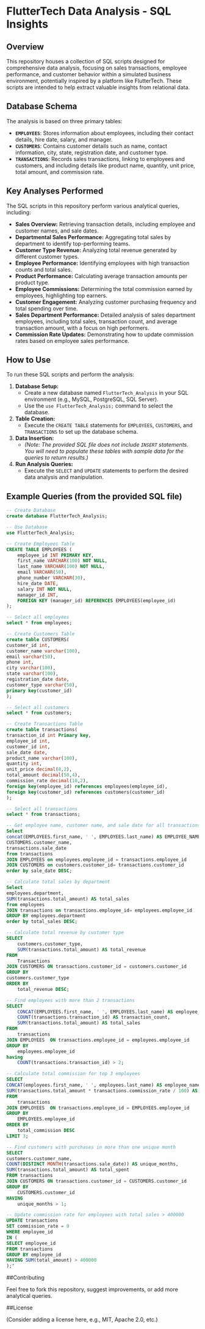 # FlutterTech Data Analysis - SQL Insights

## Overview
This repository houses a collection of SQL scripts designed for comprehensive data analysis, focusing on sales transactions, employee performance, and customer behavior within a simulated business environment, potentially inspired by a platform like FlutterTech. These scripts are intended to help extract valuable insights from relational data.

## Database Schema
The analysis is based on three primary tables:

* **`EMPLOYEES`**: Stores information about employees, including their contact details, hire date, salary, and manager.
* **`CUSTOMERS`**: Contains customer details such as name, contact information, city, state, registration date, and customer type.
* **`TRANSACTIONS`**: Records sales transactions, linking to employees and customers, and including details like product name, quantity, unit price, total amount, and commission rate.

## Key Analyses Performed
The SQL scripts in this repository perform various analytical queries, including:

* **Sales Overview:** Retrieving transaction details, including employee and customer names, and sale dates.
* **Departmental Sales Performance:** Aggregating total sales by department to identify top-performing teams.
* **Customer Type Revenue:** Analyzing total revenue generated by different customer types.
* **Employee Performance:** Identifying employees with high transaction counts and total sales.
* **Product Performance:** Calculating average transaction amounts per product type.
* **Employee Commissions:** Determining the total commission earned by employees, highlighting top earners.
* **Customer Engagement:** Analyzing customer purchasing frequency and total spending over time.
* **Sales Department Performance:** Detailed analysis of sales department employees, including total sales, transaction count, and average transaction amount, with a focus on high performers.
* **Commission Rate Updates:** Demonstrating how to update commission rates based on employee sales performance.

## How to Use
To run these SQL scripts and perform the analysis:

1.  **Database Setup:**
    * Create a new database named `FlutterTech_Analysis` in your SQL environment (e.g., MySQL, PostgreSQL, SQL Server).
    * Use the `use FlutterTech_Analysis;` command to select the database.
2.  **Table Creation:**
    * Execute the `CREATE TABLE` statements for `EMPLOYEES`, `CUSTOMERS`, and `TRANSACTIONS` to set up the database schema.
3.  **Data Insertion:**
    * *(Note: The provided SQL file does not include `INSERT` statements. You will need to populate these tables with sample data for the queries to return results.)*
4.  **Run Analysis Queries:**
    * Execute the `SELECT` and `UPDATE` statements to perform the desired data analysis and manipulation.

## Example Queries (from the provided SQL file)

```sql
-- Create Database
create database FlutterTech_Analysis;

-- Use Database
use FlutterTech_Analysis;

-- Create Employees Table
CREATE TABLE EMPLOYEES (
    employee_id INT PRIMARY KEY,
    first_name VARCHAR(100) NOT NULL,
    last_name VARCHAR(100) NOT NULL,
    email VARCHAR(50),
    phone_number VARCHAR(30),
    hire_date DATE,
    salary INT NOT NULL,
    manager_id INT,
    FOREIGN KEY (manager_id) REFERENCES EMPLOYEES(employee_id)
);

-- Select all employees
select * from employees;

-- Create Customers Table
create table CUSTOMERS(
customer_id int,
customer_name varchar(100),
email varchar(50),
phone int,
city varchar(100),
state varchar(100),
registration_date date,
customer_type varchar(50),
primary key(customer_id)
);

-- Select all customers
select * from customers;

-- Create Transactions Table
create table transactions(
transaction_id int Primary key,
employee_id int,
customer_id int,
sale_date date,
product_name varchar(100),
quantity int,
unit_price decimal(8,2),
total_amount decimal(50,4),
commission_rate decimal(10,2),
foreign key(employee_id) references employees(employee_id),
foreign key(customer_id) references customers(customer_id)
);

-- Select all transactions
select * from transactions;

-- Get employee name, customer name, and sale date for all transactions
Select 
concat(EMPLOYEES.first_name, ' ', EMPLOYEES.last_name) AS EMPLOYEE_NAME,
CUSTOMERS.customer_name,
transactions.sale_date
from transactions
JOIN EMPLOYEES on employees.employee_id = transactions.employee_id
JOIN CUSTOMERS on customers.customer_id= transactions.customer_id
order by sale_date DESC;

-- Calculate total sales by department
Select 
employees.department, 
SUM(transactions.total_amount) AS total_sales
from employees
JOIN transactions on transactions.employee_id= employees.employee_id
GROUP BY employees.department
order by total_sales DESC;

-- Calculate total revenue by customer type
SELECT 
    customers.customer_type,
    SUM(transactions.total_amount) AS total_revenue
FROM 
    Transactions
JOIN CUSTOMERS ON transactions.customer_id = customers.customer_id
GROUP BY 
customers.customer_type
ORDER BY 
    total_revenue DESC;

-- Find employees with more than 2 transactions
SELECT 
    CONCAT(EMPLOYEES.first_name, ' ', EMPLOYEES.last_name) AS employee_name,
    COUNT(transactions.transaction_id) AS transaction_count,
    SUM(transactions.total_amount) AS total_sales
FROM 
    transactions 
JOIN EMPLOYEES  ON transactions.employee_id = employees.employee_id
GROUP BY 
    employees.employee_id
having
    COUNT(transactions.transaction_id) > 2;

-- Calculate total commission for top 3 employees
SELECT 
CONCAT(employees.first_name, ' ', employees.last_name) AS employee_name,
SUM(transactions.total_amount * transactions.commission_rate / 100) AS total_commission
FROM 
    transactions
JOIN EMPLOYEES  ON transactions.employee_id = EMPLOYEES.employee_id
GROUP BY 
    EMPLOYEES.employee_id
ORDER BY 
    total_commission DESC
LIMIT 3;

-- Find customers with purchases in more than one unique month
SELECT 
customers.customer_name,
COUNT(DISTINCT MONTH(transactions.sale_date)) AS unique_months,
SUM(transactions.total_amount) AS total_spent
FROM transactions
JOIN CUSTOMERS ON transactions.customer_id = CUSTOMERS.customer_id
GROUP BY 
    CUSTOMERS.customer_id
HAVING 
    unique_months > 1;

-- Update commission rate for employees with total sales > 400000
UPDATE transactions
SET commission_rate = 9
WHERE employee_id 
IN (
SELECT employee_id
FROM transactions
GROUP BY employee_id
HAVING SUM(total_amount) > 400000
);"
```

##Contributing

Feel free to fork this repository, suggest improvements, or add more analytical queries.

##License

(Consider adding a license here, e.g., MIT, Apache 2.0, etc.)
